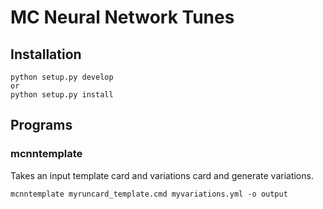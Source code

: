 # MC Neural Network Tunes

## Installation

```Shell
python setup.py develop
or
python setup.py install
```

## Programs

### mcnntemplate

Takes an input template card and variations card and generate variations.
```Shell
mcnntemplate myruncard_template.cmd myvariations.yml -o output
```
